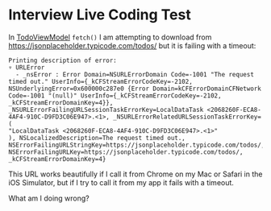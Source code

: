 #  Interview Live Coding Test

In [TodoViewModel](Interview/TodoViewModel.swift) `fetch()` I am attempting to download from https://jsonplaceholder.typicode.com/todos/ but it is failing with a timeout:

    Printing description of error:
    ▿ URLError
      - _nsError : Error Domain=NSURLErrorDomain Code=-1001 "The request timed out." UserInfo={_kCFStreamErrorCodeKey=-2102, NSUnderlyingError=0x600000c287e0 {Error Domain=kCFErrorDomainCFNetwork Code=-1001 "(null)" UserInfo={_kCFStreamErrorCodeKey=-2102, _kCFStreamErrorDomainKey=4}}, _NSURLErrorFailingURLSessionTaskErrorKey=LocalDataTask <2068260F-ECA8-4AF4-910C-D9FD3C06E947>.<1>, _NSURLErrorRelatedURLSessionTaskErrorKey=(
    "LocalDataTask <2068260F-ECA8-4AF4-910C-D9FD3C06E947>.<1>"
    ), NSLocalizedDescription=The request timed out., NSErrorFailingURLStringKey=https://jsonplaceholder.typicode.com/todos/, NSErrorFailingURLKey=https://jsonplaceholder.typicode.com/todos/, _kCFStreamErrorDomainKey=4}

This URL works beautifully if I call it from Chrome on my Mac or Safari in the iOS Simulator, but if I try to call it from my app it fails with a timeout.

What am I doing wrong?
